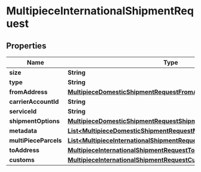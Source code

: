 

# MultipieceInternationalShipmentRequest


## Properties

| Name | Type | Description | Notes |
|------------ | ------------- | ------------- | -------------|
|**size** | **String** | description |  [optional] |
|**type** | **String** | description |  [optional] |
|**fromAddress** | [**MultipieceDomesticShipmentRequestFromAddress**](MultipieceDomesticShipmentRequestFromAddress.md) |  |  [optional] |
|**carrierAccountId** | **String** | description |  [optional] |
|**serviceId** | **String** | description |  [optional] |
|**shipmentOptions** | [**MultipieceDomesticShipmentRequestShipmentOptions**](MultipieceDomesticShipmentRequestShipmentOptions.md) |  |  [optional] |
|**metadata** | [**List&lt;MultipieceDomesticShipmentRequestMetadataInner&gt;**](MultipieceDomesticShipmentRequestMetadataInner.md) | description |  [optional] |
|**multiPieceParcels** | [**List&lt;MultipieceInternationalShipmentRequestMultiPieceParcelsInner&gt;**](MultipieceInternationalShipmentRequestMultiPieceParcelsInner.md) | description |  [optional] |
|**toAddress** | [**MultipieceInternationalShipmentRequestToAddress**](MultipieceInternationalShipmentRequestToAddress.md) |  |  [optional] |
|**customs** | [**MultipieceInternationalShipmentRequestCustoms**](MultipieceInternationalShipmentRequestCustoms.md) |  |  [optional] |



